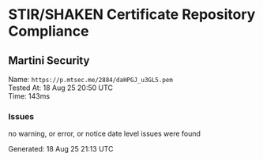 # STIR/SHAKEN Certificate Repository Compliance

## Martini Security

Name: `https://p.mtsec.me/2884/daHPGJ_u3GL5.pem`\
Tested At: 18 Aug 25 20:50 UTC\
Time: 143ms

### Issues

no warning, or error, or notice date level issues were found

Generated: 18 Aug 25 21:13 UTC